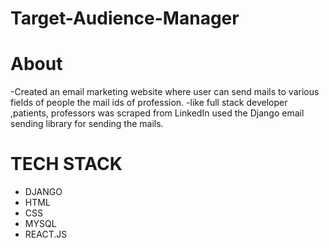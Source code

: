 # **Target-Audience-Manager**
# **About**
-Created an email marketing website where user can send mails to various fields of people the mail ids of profession.
-like full stack developer ,patients, professors was scraped from LinkedIn used the Django email sending library for sending the mails.

# **TECH STACK** 
- DJANGO
- HTML
- CSS
- MYSQL
- REACT.JS
